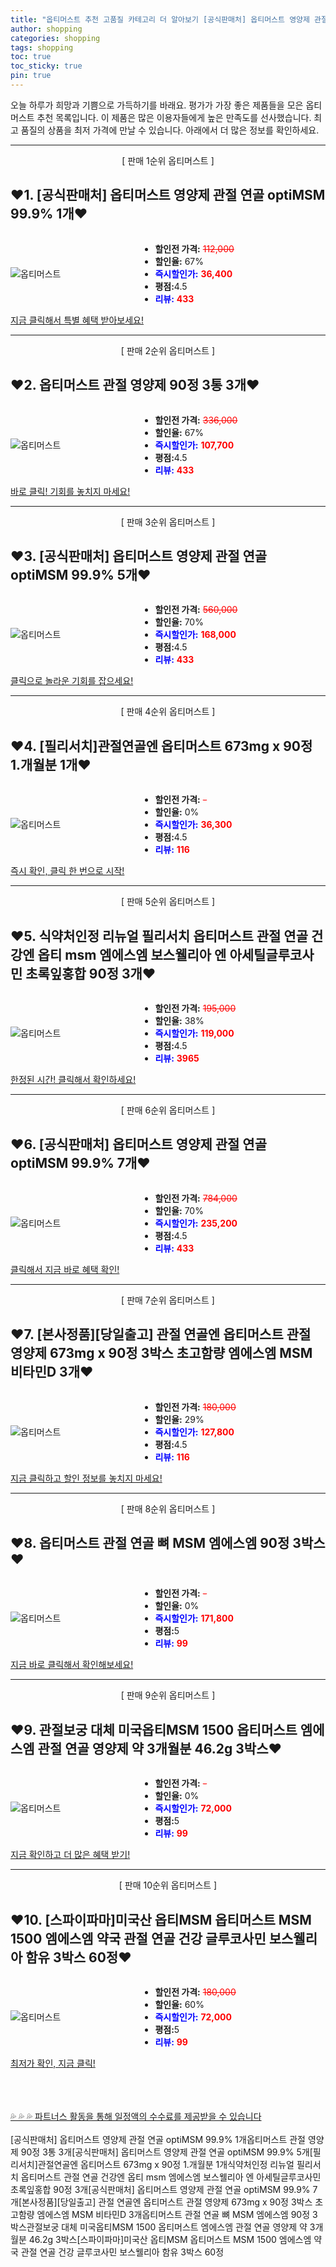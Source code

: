 ```yaml
---
title: "옵티머스트 추천 고품질 카테고리 더 알아보기 [공식판매처] 옵티머스트 영양제 관절 연골"
author: shopping
categories: shopping
tags: shopping
toc: true
toc_sticky: true
pin: true
---
```

오늘 하루가 희망과 기쁨으로 가득하기를 바래요. 평가가 가장 좋은 제품들을 모은 옵티머스트 추천 목록입니다. 이 제품은 많은 이용자들에게 높은 만족도를 선사했습니다. 최고 품질의 상품을 최저 가격에 만날 수 있습니다. 아래에서 더 많은 정보를 확인하세요.

---
<p class="toplist" style="margin: 0 auto; display: block; width: fit-content;">[ 판매 1순위 옵티머스트 ]</p>

<h2><strong>❤️1. [공식판매처] 옵티머스트 영양제 관절 연골 optiMSM 99.9% 1개❤️</strong></h2>

<div style="display: flex; align-items: center;">
    <div style="flex: 0.4;">
        <img src="https://thumbnail9.coupangcdn.com/thumbnails/remote/230x230ex/image/vendor_inventory/7c6c/2993712a1e6ec951817de84be73f5fec40227a1275f7131c752efdc3e5c6.jpg" alt="옵티머스트" style="max-width: 100%;">
    </div>
    <div style="flex: 0.6; margin-left: 10px;">
        <ul>
            <li><strong>할인전 가격:</strong> <del style="color: red;">112,000</del></li>
            <li><strong>할인율:</strong> 67%</li>
            <li><span style='color:blue'><strong>즉시할인가:</strong></span> <span style='color:red'><strong>36,400</strong></span></li>
            <li><strong>평점:</strong>4.5</li>
            <li><span style='color:blue'><strong>리뷰:</strong></span> <span style='color:red'><strong>433</strong></span></li>
        </ul>
    </div>
</div>
<div class="center">
    <a href="https://selin100587001.github.io?lptag=AF9450613&subid=githubio&pageKey=8189496857&traceid=V0-153&itemId=22122557313&vendorItemId=89169431667" class="myButton">
        지금 클릭해서 특별 혜택 받아보세요!
    </a>
</div>


---
<p class="toplist" style="margin: 0 auto; display: block; width: fit-content;">[ 판매 2순위 옵티머스트 ]</p>

<h2><strong>❤️2. 옵티머스트 관절 영양제 90정 3통 3개❤️</strong></h2>

<div style="display: flex; align-items: center;">
    <div style="flex: 0.4;">
        <img src="https://thumbnail9.coupangcdn.com/thumbnails/remote/230x230ex/image/vendor_inventory/7c6c/2993712a1e6ec951817de84be73f5fec40227a1275f7131c752efdc3e5c6.jpg" alt="옵티머스트" style="max-width: 100%;">
    </div>
    <div style="flex: 0.6; margin-left: 10px;">
        <ul>
            <li><strong>할인전 가격:</strong> <del style="color: red;">336,000</del></li>
            <li><strong>할인율:</strong> 67%</li>
            <li><span style='color:blue'><strong>즉시할인가:</strong></span> <span style='color:red'><strong>107,700</strong></span></li>
            <li><strong>평점:</strong>4.5</li>
            <li><span style='color:blue'><strong>리뷰:</strong></span> <span style='color:red'><strong>433</strong></span></li>
        </ul>
    </div>
</div>
<div class="center">
    <a href="https://selin100587001.github.io?lptag=AF9450613&subid=githubio&pageKey=8189496857&traceid=V0-153&itemId=18232581052&vendorItemId=88307929638" class="myButton">
        바로 클릭! 기회를 놓치지 마세요!
    </a>
</div>


---
<p class="toplist" style="margin: 0 auto; display: block; width: fit-content;">[ 판매 3순위 옵티머스트 ]</p>

<h2><strong>❤️3. [공식판매처] 옵티머스트 영양제 관절 연골 optiMSM 99.9% 5개❤️</strong></h2>

<div style="display: flex; align-items: center;">
    <div style="flex: 0.4;">
        <img src="https://thumbnail9.coupangcdn.com/thumbnails/remote/230x230ex/image/vendor_inventory/7c6c/2993712a1e6ec951817de84be73f5fec40227a1275f7131c752efdc3e5c6.jpg" alt="옵티머스트" style="max-width: 100%;">
    </div>
    <div style="flex: 0.6; margin-left: 10px;">
        <ul>
            <li><strong>할인전 가격:</strong> <del style="color: red;">560,000</del></li>
            <li><strong>할인율:</strong> 70%</li>
            <li><span style='color:blue'><strong>즉시할인가:</strong></span> <span style='color:red'><strong>168,000</strong></span></li>
            <li><strong>평점:</strong>4.5</li>
            <li><span style='color:blue'><strong>리뷰:</strong></span> <span style='color:red'><strong>433</strong></span></li>
        </ul>
    </div>
</div>
<div class="center">
    <a href="https://selin100587001.github.io?lptag=AF9450613&subid=githubio&pageKey=8189496857&traceid=V0-153&itemId=21247354845&vendorItemId=88307929647" class="myButton">
        클릭으로 놀라운 기회를 잡으세요!
    </a>
</div>


---
<p class="toplist" style="margin: 0 auto; display: block; width: fit-content;">[ 판매 4순위 옵티머스트 ]</p>

<h2><strong>❤️4. [필리서치]관절연골엔 옵티머스트 673mg x 90정 1.개월분 1개❤️</strong></h2>

<div style="display: flex; align-items: center;">
    <div style="flex: 0.4;">
        <img src="https://thumbnail6.coupangcdn.com/thumbnails/remote/230x230ex/image/vendor_inventory/41af/dc5c0d4e1159e38e8a5afa0045a0e0e04275611b0b16f94b62f7c7dd23b1.jpg" alt="옵티머스트" style="max-width: 100%;">
    </div>
    <div style="flex: 0.6; margin-left: 10px;">
        <ul>
            <li><strong>할인전 가격:</strong> <del style="color: red;">-</del></li>
            <li><strong>할인율:</strong> 0%</li>
            <li><span style='color:blue'><strong>즉시할인가:</strong></span> <span style='color:red'><strong>36,300</strong></span></li>
            <li><strong>평점:</strong>4.5</li>
            <li><span style='color:blue'><strong>리뷰:</strong></span> <span style='color:red'><strong>116</strong></span></li>
        </ul>
    </div>
</div>
<div class="center">
    <a href="https://selin100587001.github.io?lptag=AF9450613&subid=githubio&pageKey=8007963614&traceid=V0-153&itemId=20618500240&vendorItemId=85505797818" class="myButton">
        즉시 확인, 클릭 한 번으로 시작!
    </a>
</div>


---
<p class="toplist" style="margin: 0 auto; display: block; width: fit-content;">[ 판매 5순위 옵티머스트 ]</p>

<h2><strong>❤️5. 식약처인정 리뉴얼 필리서치 옵티머스트 관절 연골 건강엔 옵티 msm 엠에스엠 보스웰리아 엔 아세틸글루코사민 초록잎홍합 90정 3개❤️</strong></h2>

<div style="display: flex; align-items: center;">
    <div style="flex: 0.4;">
        <img src="https://thumbnail6.coupangcdn.com/thumbnails/remote/230x230ex/image/vendor_inventory/c32f/721ffad2b9c6478c46485187c310eb8879fc463efae02e64ba610dbdcca6.jpg" alt="옵티머스트" style="max-width: 100%;">
    </div>
    <div style="flex: 0.6; margin-left: 10px;">
        <ul>
            <li><strong>할인전 가격:</strong> <del style="color: red;">195,000</del></li>
            <li><strong>할인율:</strong> 38%</li>
            <li><span style='color:blue'><strong>즉시할인가:</strong></span> <span style='color:red'><strong>119,000</strong></span></li>
            <li><strong>평점:</strong>4.5</li>
            <li><span style='color:blue'><strong>리뷰:</strong></span> <span style='color:red'><strong>3965</strong></span></li>
        </ul>
    </div>
</div>
<div class="center">
    <a href="https://selin100587001.github.io?lptag=AF9450613&subid=githubio&pageKey=7428263333&traceid=V0-153&itemId=20680848043&vendorItemId=87752883437" class="myButton">
        한정된 시간! 클릭해서 확인하세요!
    </a>
</div>


---
<p class="toplist" style="margin: 0 auto; display: block; width: fit-content;">[ 판매 6순위 옵티머스트 ]</p>

<h2><strong>❤️6. [공식판매처] 옵티머스트 영양제 관절 연골 optiMSM 99.9% 7개❤️</strong></h2>

<div style="display: flex; align-items: center;">
    <div style="flex: 0.4;">
        <img src="https://thumbnail9.coupangcdn.com/thumbnails/remote/230x230ex/image/vendor_inventory/7c6c/2993712a1e6ec951817de84be73f5fec40227a1275f7131c752efdc3e5c6.jpg" alt="옵티머스트" style="max-width: 100%;">
    </div>
    <div style="flex: 0.6; margin-left: 10px;">
        <ul>
            <li><strong>할인전 가격:</strong> <del style="color: red;">784,000</del></li>
            <li><strong>할인율:</strong> 70%</li>
            <li><span style='color:blue'><strong>즉시할인가:</strong></span> <span style='color:red'><strong>235,200</strong></span></li>
            <li><strong>평점:</strong>4.5</li>
            <li><span style='color:blue'><strong>리뷰:</strong></span> <span style='color:red'><strong>433</strong></span></li>
        </ul>
    </div>
</div>
<div class="center">
    <a href="https://selin100587001.github.io?lptag=AF9450613&subid=githubio&pageKey=8189496857&traceid=V0-153&itemId=22122651805&vendorItemId=89169525505" class="myButton">
        클릭해서 지금 바로 혜택 확인!
    </a>
</div>


---
<p class="toplist" style="margin: 0 auto; display: block; width: fit-content;">[ 판매 7순위 옵티머스트 ]</p>

<h2><strong>❤️7. [본사정품][당일출고] 관절 연골엔 옵티머스트 관절 영양제 673mg x 90정 3박스 초고함량 엠에스엠 MSM 비타민D 3개❤️</strong></h2>

<div style="display: flex; align-items: center;">
    <div style="flex: 0.4;">
        <img src="https://thumbnail10.coupangcdn.com/thumbnails/remote/230x230ex/image/vendor_inventory/3245/eb633fcfd2314e8cc80ea81b6c677e4c950859278cd1248887effd00274a.png" alt="옵티머스트" style="max-width: 100%;">
    </div>
    <div style="flex: 0.6; margin-left: 10px;">
        <ul>
            <li><strong>할인전 가격:</strong> <del style="color: red;">180,000</del></li>
            <li><strong>할인율:</strong> 29%</li>
            <li><span style='color:blue'><strong>즉시할인가:</strong></span> <span style='color:red'><strong>127,800</strong></span></li>
            <li><strong>평점:</strong>4.5</li>
            <li><span style='color:blue'><strong>리뷰:</strong></span> <span style='color:red'><strong>116</strong></span></li>
        </ul>
    </div>
</div>
<div class="center">
    <a href="https://selin100587001.github.io?lptag=AF9450613&subid=githubio&pageKey=8007963614&traceid=V0-153&itemId=18735373409&vendorItemId=85737223253" class="myButton">
        지금 클릭하고 할인 정보를 놓치지 마세요!
    </a>
</div>


---
<p class="toplist" style="margin: 0 auto; display: block; width: fit-content;">[ 판매 8순위 옵티머스트 ]</p>

<h2><strong>❤️8. 옵티머스트 관절 연골 뼈 MSM 엠에스엠 90정 3박스❤️</strong></h2>

<div style="display: flex; align-items: center;">
    <div style="flex: 0.4;">
        <img src="https://thumbnail10.coupangcdn.com/thumbnails/remote/230x230ex/image/vendor_inventory/9580/284f0be5f8250c0c260b18fbb27b3ca40c69f18aa35af7f8bf5b3c7330f7.PNG" alt="옵티머스트" style="max-width: 100%;">
    </div>
    <div style="flex: 0.6; margin-left: 10px;">
        <ul>
            <li><strong>할인전 가격:</strong> <del style="color: red;">-</del></li>
            <li><strong>할인율:</strong> 0%</li>
            <li><span style='color:blue'><strong>즉시할인가:</strong></span> <span style='color:red'><strong>171,800</strong></span></li>
            <li><strong>평점:</strong>5</li>
            <li><span style='color:blue'><strong>리뷰:</strong></span> <span style='color:red'><strong>99</strong></span></li>
        </ul>
    </div>
</div>
<div class="center">
    <a href="https://selin100587001.github.io?lptag=AF9450613&subid=githubio&pageKey=8215348693&traceid=V0-153&itemId=23596228109&vendorItemId=90622077891" class="myButton">
        지금 바로 클릭해서 확인해보세요!
    </a>
</div>


---
<p class="toplist" style="margin: 0 auto; display: block; width: fit-content;">[ 판매 9순위 옵티머스트 ]</p>

<h2><strong>❤️9. 관절보궁 대체 미국옵티MSM 1500 옵티머스트 엠에스엠 관절 연골 영양제 약 3개월분 46.2g 3박스❤️</strong></h2>

<div style="display: flex; align-items: center;">
    <div style="flex: 0.4;">
        <img src="https://thumbnail6.coupangcdn.com/thumbnails/remote/230x230ex/image/vendor_inventory/cc17/5bd6c18cb9a3d2d597f5c92f065d1d96c5293f54cdf57220c6d731b6dbf9.png" alt="옵티머스트" style="max-width: 100%;">
    </div>
    <div style="flex: 0.6; margin-left: 10px;">
        <ul>
            <li><strong>할인전 가격:</strong> <del style="color: red;">-</del></li>
            <li><strong>할인율:</strong> 0%</li>
            <li><span style='color:blue'><strong>즉시할인가:</strong></span> <span style='color:red'><strong>72,000</strong></span></li>
            <li><strong>평점:</strong>5</li>
            <li><span style='color:blue'><strong>리뷰:</strong></span> <span style='color:red'><strong>99</strong></span></li>
        </ul>
    </div>
</div>
<div class="center">
    <a href="https://selin100587001.github.io?lptag=AF9450613&subid=githubio&pageKey=8210469055&traceid=V0-153&itemId=23563461928&vendorItemId=90206146303" class="myButton">
        지금 확인하고 더 많은 혜택 받기!
    </a>
</div>


---
<p class="toplist" style="margin: 0 auto; display: block; width: fit-content;">[ 판매 10순위 옵티머스트 ]</p>

<h2><strong>❤️10. [스파이파마]미국산 옵티MSM 옵티머스트 MSM 1500 엠에스엠 약국 관절 연골 건강 글루코사민 보스웰리아 함유 3박스 60정❤️</strong></h2>

<div style="display: flex; align-items: center;">
    <div style="flex: 0.4;">
        <img src="https://thumbnail8.coupangcdn.com/thumbnails/remote/230x230ex/image/vendor_inventory/6de1/323b81489dcb6b430aa69d5a04b6f303ed1f2255f45cf4b7118af298007c.png" alt="옵티머스트" style="max-width: 100%;">
    </div>
    <div style="flex: 0.6; margin-left: 10px;">
        <ul>
            <li><strong>할인전 가격:</strong> <del style="color: red;">180,000</del></li>
            <li><strong>할인율:</strong> 60%</li>
            <li><span style='color:blue'><strong>즉시할인가:</strong></span> <span style='color:red'><strong>72,000</strong></span></li>
            <li><strong>평점:</strong>5</li>
            <li><span style='color:blue'><strong>리뷰:</strong></span> <span style='color:red'><strong>99</strong></span></li>
        </ul>
    </div>
</div>
<div class="center">
    <a href="https://selin100587001.github.io?lptag=AF9450613&subid=githubio&pageKey=8227103715&traceid=V0-153&itemId=23665430852&vendorItemId=90755491951" class="myButton">
        최저가 확인, 지금 클릭!
    </a>
</div>

<br><br><br>[💦 💦 💦 파트너스 활동을 통해 일정액의 수수료를 제공받을 수 있습니다](https://link.coupang.com/a/bcpT2c)<br><br>[공식판매처] 옵티머스트 영양제 관절 연골 optiMSM 99.9% 1개옵티머스트 관절 영양제 90정 3통 3개[공식판매처] 옵티머스트 영양제 관절 연골 optiMSM 99.9% 5개[필리서치]관절연골엔 옵티머스트 673mg x 90정 1.개월분 1개식약처인정 리뉴얼 필리서치 옵티머스트 관절 연골 건강엔 옵티 msm 엠에스엠 보스웰리아 엔 아세틸글루코사민 초록잎홍합 90정 3개[공식판매처] 옵티머스트 영양제 관절 연골 optiMSM 99.9% 7개[본사정품][당일출고] 관절 연골엔 옵티머스트 관절 영양제 673mg x 90정 3박스 초고함량 엠에스엠 MSM 비타민D 3개옵티머스트 관절 연골 뼈 MSM 엠에스엠 90정 3박스관절보궁 대체 미국옵티MSM 1500 옵티머스트 엠에스엠 관절 연골 영양제 약 3개월분 46.2g 3박스[스파이파마]미국산 옵티MSM 옵티머스트 MSM 1500 엠에스엠 약국 관절 연골 건강 글루코사민 보스웰리아 함유 3박스 60정